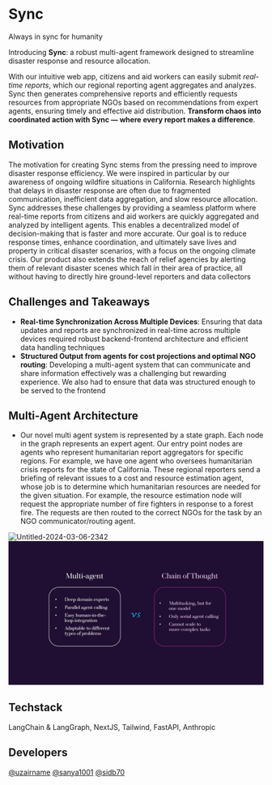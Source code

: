 # Sync
Always in sync for humanity

Introducing **Sync**: a robust multi-agent framework designed to streamline disaster response and resource allocation. 

With our intuitive web app, citizens and aid workers can easily submit _real-time reports_, which our regional reporting agent aggregates and analyzes. Sync then generates comprehensive reports and efficiently requests resources from appropriate NGOs based on recommendations from expert agents, ensuring timely and effective aid distribution. **Transform chaos into coordinated action with Sync — where every report makes a difference**.

## Motivation

The motivation for creating Sync stems from the pressing need to improve disaster response efficiency. We were inspired in particular by our awareness of ongoing wildfire situations in California. Research highlights that delays in disaster response are often due to fragmented communication, inefficient data aggregation, and slow resource allocation. Sync addresses these challenges by providing a seamless platform where real-time reports from citizens and aid workers are quickly aggregated and analyzed by intelligent agents. This enables a decentralized model of decision-making that is faster and more accurate. Our goal is to reduce response times, enhance coordination, and ultimately save lives and property in critical disaster scenarios, with a focus on the ongoing climate crisis. Our product also extends the reach of relief agencies by alerting them of relevant disaster scenes which fall in their area of practice, all without having to directly hire ground-level reporters and data collectors

## Challenges and Takeaways

- **Real-time Synchronization Across Multiple Devices**: Ensuring that data updates and reports are synchronized in real-time across multiple devices required robust backend-frontend architecture and efficient data handling techniques
- **Structured Output from agents for cost projections and optimal NGO routing**: Developing a multi-agent system that can communicate and share information effectively was a challenging but rewarding experience. We also had to ensure that data was structured enough to be served to the frontend

## Multi-Agent Architecture
- Our novel multi agent system is represented by a state graph. Each node in the graph represents an expert agent. Our entry point nodes are agents who represent humanitarian report aggregators for specific regions. For example, we have one agent who oversees humanitarian crisis reports for the state of California. These regional reporters send a briefing of relevant issues to a cost and resource estimation agent, whose job is to determine which humanitarian resources are needed for the given situation. For example, the resource estimation node will request the appropriate number of fire fighters in response to a forest fire. The requests are then routed to the correct NGOs for the task by an NGO communicator/routing agent.
  
![Untitled-2024-03-06-2342](https://github.com/Sanya1001/aidgentic/assets/23709618/5544d4b5-ae69-4c44-a289-e9a0c49980d1)
![Comparison](https://github.com/Sanya1001/aidgentic/blob/main/Sync/Slide12.jpg)

## Techstack
LangChain & LangGraph, NextJS, Tailwind, FastAPI, Anthropic

## Developers

[@uzairname](https://www.github.com/uzairname)
[@sanya1001](https://www.github.com/sanya1001)
[@sidb70](https://www.github.com/sidb70)



